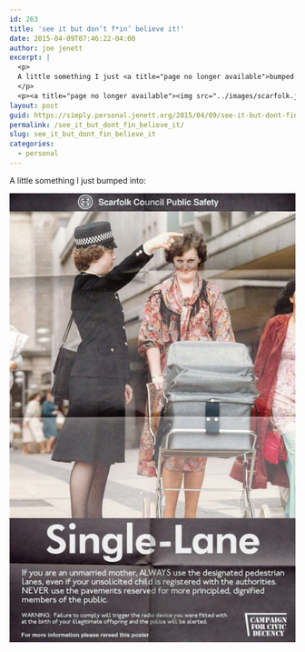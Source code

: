 ```yaml
---
id: 263
title: 'see it but don’t f*in’ believe it!'
date: 2015-04-09T07:46:22-04:00
author: joe jenett
excerpt: |
  <p>
  A little something I just <a title="page no longer available">bumped into</a>:
  </p>
  <p><a title="page no longer available"><img src="../images/scarfolk.jpg" alt="see it but don't f*in' believe it!" style="border:none;"></a></p>
layout: post
guid: https://simply.personal.jenett.org/2015/04/09/see-it-but-dont-fin-believe-it/
permalink: /see_it_but_dont_fin_believe_it/
slug: see_it_but_dont_fin_believe_it
categories:
  - personal
---
```

A little something I just <a title="page no longer available">bumped into</a>: 

<a title="page no longer available"><img src="../images/scarfolk.jpg" alt="see it but don't f*in' believe it!" style="border:none;"></a>